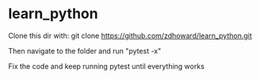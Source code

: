 # learn_python

Clone this dir with:
git clone https://github.com/zdhoward/learn_python.git

Then navigate to the folder and run "pytest -x"

Fix the code and keep running pytest until everything works
